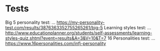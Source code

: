 # Tests

Big 5 personality test: ... https://my-personality-test.com/results/3876363352755265261/big-5
Learning styles test: ... http://www.educationplanner.org/students/self-assessments/learning-styles-quiz.shtml?event=results&A=3&V=10&T=7
16 Personalities test: ... https://www.16personalities.com/infj-personality
